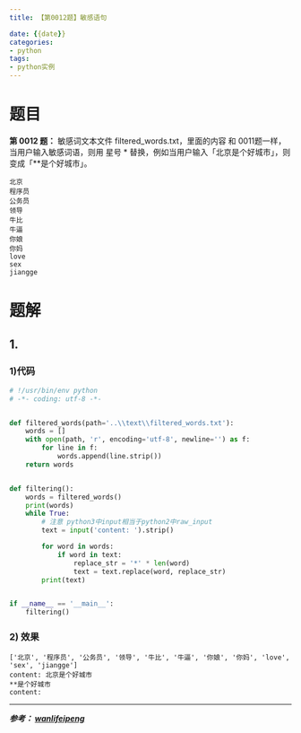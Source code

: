 ```yaml
---
title: 【第0012题】敏感语句

date: {{date}}
categories:
- python
tags:
- python实例
---
```


# 题目

**第 0012 题：** 敏感词文本文件 filtered_words.txt，里面的内容 和 0011题一样，当用户输入敏感词语，则用 星号 * 替换，例如当用户输入「北京是个好城市」，则变成「**是个好城市」。
```
北京
程序员
公务员
领导
牛比
牛逼
你娘
你妈
love
sex
jiangge
```

# 题解
## 1.

### 1)代码
```python
# !/usr/bin/env python
# -*- coding: utf-8 -*-


def filtered_words(path='..\\text\\filtered_words.txt'):
    words = []
    with open(path, 'r', encoding='utf-8', newline='') as f:
        for line in f:
            words.append(line.strip())
    return words


def filtering():
    words = filtered_words()
    print(words)
    while True:
        # 注意 python3中input相当于python2中raw_input
        text = input('content: ').strip()

        for word in words:
            if word in text:
                replace_str = '*' * len(word)
                text = text.replace(word, replace_str)
        print(text)


if __name__ == '__main__':
    filtering()

```

### 2) 效果

```
['北京', '程序员', '公务员', '领导', '牛比', '牛逼', '你娘', '你妈', 'love', 'sex', 'jiangge']
content: 北京是个好城市
**是个好城市
content:
```


---
***参考：
[wanlifeipeng](https://www.cnblogs.com/hupeng1234/p/6681491.html)***
